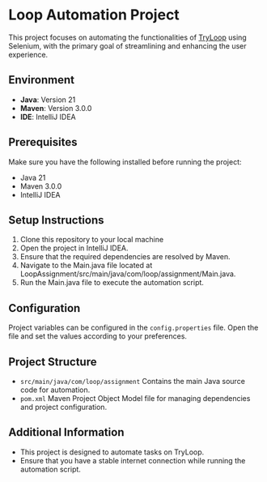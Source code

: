 # Loop Automation Project

This project focuses on automating the functionalities of [TryLoop](https://app.tryloop.ai/) using Selenium, with the primary goal of streamlining and enhancing the user experience.

## Environment

- **Java**: Version 21
- **Maven**: Version 3.0.0
- **IDE**: IntelliJ IDEA

## Prerequisites

Make sure you have the following installed before running the project:

- Java 21
- Maven 3.0.0
- IntelliJ IDEA

## Setup Instructions

1. Clone this repository to your local machine
2. Open the project in IntelliJ IDEA. 
3. Ensure that the required dependencies are resolved by Maven. 
4. Navigate to the Main.java file located at LoopAssignment/src/main/java/com/loop/assignment/Main.java. 
5. Run the Main.java file to execute the automation script.

## Configuration
Project variables can be configured in the `config.properties` file. Open the file and set the values according to your preferences.

## Project Structure
- `src/main/java/com/loop/assignment` Contains the main Java source code for automation.
- `pom.xml` Maven Project Object Model file for managing dependencies and project configuration.

## Additional Information
- This project is designed to automate tasks on TryLoop.
- Ensure that you have a stable internet connection while running the automation script.